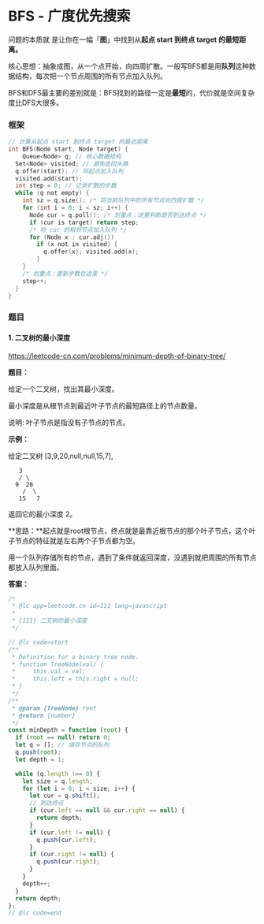 # BFS - 广度优先搜索

问题的本质就 是让你在⼀幅「**图**」中找到从**起点 start 到终点 target 的最短距离。**

核心思想：抽象成图，从一个点开始，向四周扩散。一般写BFS都是用**队列**这种数据结构，每次把一个节点周围的所有节点加入队列。

BFS和DFS最主要的差别就是：BFS找到的路径一定是**最短**的，代价就是空间复杂度比DFS大很多。

### 框架

```c
// 计算从起点 start 到终点 target 的最近距离 
int BFS(Node start, Node target) { 
	Queue<Node> q; // 核⼼数据结构
  Set<Node> visited; // 避免⾛回头路 
  q.offer(start); // 将起点加⼊队列 
  visited.add(start); 
  int step = 0; // 记录扩散的步数 
  while (q not empty) {
    int sz = q.size(); /* 将当前队列中的所有节点向四周扩散 */
    for (int i = 0; i < sz; i++) { 
      Node cur = q.poll(); /* 划重点：这⾥判断是否到达终点 */
      if (cur is target) return step; 
      /* 将 cur 的相邻节点加⼊队列 */ 
      for (Node x : cur.adj()) 
        if (x not in visited) { 
          q.offer(x); visited.add(x); 
        } 
    }
    /* 划重点：更新步数在这⾥ */ 
    step++; 
  }
}
```

### 题目

#### 1. 二叉树的最小深度

https://leetcode-cn.com/problems/minimum-depth-of-binary-tree/

**题目：**

给定一个二叉树，找出其最小深度。

最小深度是从根节点到最近叶子节点的最短路径上的节点数量。

说明: 叶子节点是指没有子节点的节点。

**示例：**

给定二叉树 [3,9,20,null,null,15,7],

```
   3
   / \
  9  20
    /  \
   15   7
```

返回它的最小深度  2。

**思路：**起点就是root根节点，终点就是最靠近根节点的那个叶子节点，这个叶子节点的特征就是左右两个子节点都为空。

用一个队列存储所有的节点，遇到了条件就返回深度，没遇到就把周围的所有节点都放入队列里面。

**答案：**

```javascript
/*
 * @lc app=leetcode.cn id=111 lang=javascript
 *
 * [111] 二叉树的最小深度
 */

// @lc code=start
/**
 * Definition for a binary tree node.
 * function TreeNode(val) {
 *     this.val = val;
 *     this.left = this.right = null;
 * }
 */
/**
 * @param {TreeNode} root
 * @return {number}
 */
const minDepth = function (root) {
  if (root == null) return 0;
  let q = []; // 储存节点的队列
  q.push(root);
  let depth = 1;

  while (q.length !== 0) {
    let size = q.length;
    for (let i = 0; i < size; i++) {
      let cur = q.shift();
      // 到达终点
      if (cur.left == null && cur.right == null) {
        return depth;
      }
      if (cur.left != null) {
        q.push(cur.left);
      }
      if (cur.right != null) {
        q.push(cur.right);
      }
    }
    depth++;
  }
  return depth;
};
// @lc code=end
```

